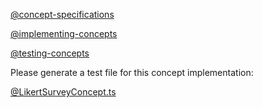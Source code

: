[@concept-specifications](../../background/concept-specifications.md)

[@implementing-concepts](../../background/implementing-concepts.md)

[@testing-concepts](../../background/testing-concepts.md)

Please generate a test file for this concept implementation:

[@LikertSurveyConcept.ts](../../../src/concepts/LikertSurvey/LikertSurveyConcept.ts)
